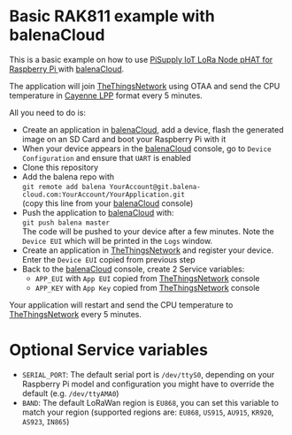 Basic RAK811 example with balenaCloud
=====================================

This is a basic example on how to use [PiSupply IoT LoRa Node pHAT for Raspberry Pi ](https://uk.pi-supply.com/products/iot-lora-node-phat-for-raspberry-pi) with [balenaCloud](https://www.balena.io/).

The application will join [TheThingsNetwork](https://www.thethingsnetwork.org) using OTAA and send the CPU temperature in [Cayenne LPP](https://mydevices.com/cayenne/docs/lora/#lora-cayenne-low-power-payload) format every 5 minutes.

All you need to do is:
- Create an application in [balenaCloud](https://www.balena.io/), add a device, flash the generated image on an SD Card and boot your Raspberry Pi with it
- When your device appears in the [balenaCloud](https://www.balena.io/) console, go to `Device Configuration` and ensure that `UART` is enabled
- Clone this repository
- Add the balena repo with  
`git remote add balena YourAccount@git.balena-cloud.com:YourAccount/YourApplication.git`  
(copy this line from your [balenaCloud](https://www.balena.io/) console)
- Push the application to [balenaCloud](https://www.balena.io/) with:  
`git push balena master`  
The code will be pushed to your device after a few minutes. Note the `Device EUI` which will be printed in the `Logs` window.
- Create an application in [TheThingsNetwork](https://www.thethingsnetwork.org) and register your device.  
Enter the `Device EUI` copied from previous step
- Back to the [balenaCloud](https://www.balena.io/) console, create 2 Service variables:
  - `APP_EUI` with `App EUI` copied from [TheThingsNetwork](https://www.thethingsnetwork.org) console
  - `APP_KEY` with `App Key` copied from [TheThingsNetwork](https://www.thethingsnetwork.org) console

Your application will restart and send the CPU temperature to [TheThingsNetwork](https://www.thethingsnetwork.org) every 5 minutes.

# Optional Service variables
- `SERIAL_PORT`: The default serial port is `/dev/ttyS0`, depending on your Raspberry Pi model and configuration you might have to override the default (e.g. `/dev/ttyAMA0`)
- `BAND`: The default LoRaWan region is `EU868`, you can set this variable to match your region (supported regions are: `EU868`, `US915`, `AU915`, `KR920`, `AS923`, `IN865`)
